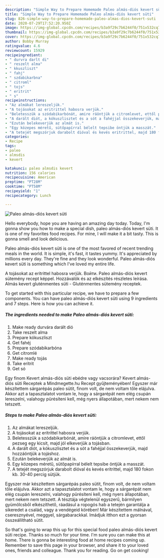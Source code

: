 ```yaml
---
description: "Simple Way to Prepare Homemade Paleo almás-diós kevert süti"
title: "Simple Way to Prepare Homemade Paleo almás-diós kevert süti"
slug: 826-simple-way-to-prepare-homemade-paleo-almas-dios-kevert-suti
date: 2020-07-29T17:52:20.950Z
image: https://img-global.cpcdn.com/recipes/b3a9f29c7b6244f0/751x532cq70/paleo-almas-dios-kevert-suti-recept-foto.jpg
thumbnail: https://img-global.cpcdn.com/recipes/b3a9f29c7b6244f0/751x532cq70/paleo-almas-dios-kevert-suti-recept-foto.jpg
cover: https://img-global.cpcdn.com/recipes/b3a9f29c7b6244f0/751x532cq70/paleo-almas-dios-kevert-suti-recept-foto.jpg
author: Bobby Murray
ratingvalue: 4.6
reviewcount: 15929
recipeingredient:
- " durvra darlt di"
- " reszelt alma"
- " kkuszliszt"
- " fahj"
- " szdabikarbna"
- " citroml"
- " tojs"
- " eritrit"
- " s"
recipeinstructions:
- "Az almákat lereszeljük."
- "A tojásokat az eritrittel habosra verjük."
- "Beletesszük a szódabikarbónát, amire ráöntjük a citromlevet, ettől pezseg egy kicsit, majd jól elkeverjük a tojásban."
- "A darált diót, a kókuszlisztet és a sót a fahéjjal összekeverjük, majd hozzáöntjük a tojáshoz."
- "Ezután belekeverjük az almát is."
- "Egy közepes méretű, sütőpapírral bélelt tepsibe öntjük a masszát."
- "A tetejét megszórjuk darabolt dióval és kevés eritrittel, majd 180 fokon kb. 30-40 percig sütjük."
categories:
- Recipe
tags:
- paleo
- almsdis
- kevert

katakunci: paleo almsdis kevert 
nutrition: 156 calories
recipecuisine: American
preptime: "PT28M"
cooktime: "PT58M"
recipeyield: "1"
recipecategory: Lunch

---
```



![Paleo almás-diós kevert süti](https://img-global.cpcdn.com/recipes/b3a9f29c7b6244f0/751x532cq70/paleo-almas-dios-kevert-suti-recept-foto.jpg)

Hello everybody, hope you are having an amazing day today. Today, I'm gonna show you how to make a special dish, paleo almás-diós kevert süti. It is one of my favorites food recipes. For mine, I will make it a bit tasty. This is gonna smell and look delicious.

Paleo almás-diós kevert süti is one of the most favored of recent trending meals in the world. It is simple, it's fast, it tastes yummy. It's appreciated by millions every day. They're fine and they look wonderful. Paleo almás-diós kevert süti is something which I've loved my entire life.

A tojásokat az eritrittel habosra verjük. Войти. Paleo almás-diós kevert sütemény recept képpel. Hozzávalók és az elkészítés részletes leírása. Almás kevert gluténmentes süti - Gluténmentes sütemény receptek.


To get started with this particular recipe, we have to prepare a few components. You can have paleo almás-diós kevert süti using 9 ingredients and 7 steps. Here is how you can achieve it.

<!--inarticleads1-->

##### The ingredients needed to make Paleo almás-diós kevert süti:

1. Make ready  durvára darált dió
1. Take  reszelt alma
1. Prepare  kókuszliszt
1. Get  fahéj
1. Prepare  szódabikarbóna
1. Get  citromlé
1. Make ready  tojás
1. Take  eritrit
1. Get  só


Egy finom Kevert almás-diós süti ebédre vagy vacsorára? Kevert almás-diós süti Receptek a Mindmegette.hu Recept gyűjteményében! Egyszer már készítettem sárgarépás paleo sütit, finom volt, de nem voltam tőle elájulva. Akkor azt a tapasztalatot vontam le, hogy a sárgarépát nem elég csupán lereszelni, valahogy pürésíteni kell, még nyers állapotában, mert nekem nem tetszett. 

<!--inarticleads2-->

##### Steps to make Paleo almás-diós kevert süti:

1. Az almákat lereszeljük.
1. A tojásokat az eritrittel habosra verjük.
1. Beletesszük a szódabikarbónát, amire ráöntjük a citromlevet, ettől pezseg egy kicsit, majd jól elkeverjük a tojásban.
1. A darált diót, a kókuszlisztet és a sót a fahéjjal összekeverjük, majd hozzáöntjük a tojáshoz.
1. Ezután belekeverjük az almát is.
1. Egy közepes méretű, sütőpapírral bélelt tepsibe öntjük a masszát.
1. A tetejét megszórjuk darabolt dióval és kevés eritrittel, majd 180 fokon kb. 30-40 percig sütjük.


Egyszer már készítettem sárgarépás paleo sütit, finom volt, de nem voltam tőle elájulva. Akkor azt a tapasztalatot vontam le, hogy a sárgarépát nem elég csupán lereszelni, valahogy pürésíteni kell, még nyers állapotában, mert nekem nem tetszett. A tésztája végtelenül egyszerű, bármilyen gyümölcsből elkészíthető, ráadásul a ropogós hab a tetején garantálja a sikeredet a család, vagy a vendégeid körében! Már készítettem málnával, cseresznyével, meggyel, sárgabarackkal. Imádjuk itthon ezt a gyorsan összeállítható sütit. 

So that's going to wrap this up for this special food paleo almás-diós kevert süti recipe. Thanks so much for your time. I'm sure you can make this at home. There is gonna be interesting food at home recipes coming up. Remember to save this page in your browser, and share it to your loved ones, friends and colleague. Thank you for reading. Go on get cooking!
